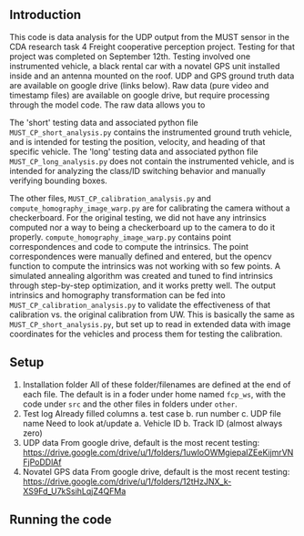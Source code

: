 ## Introduction

This code is data analysis for the UDP output from the MUST sensor in the CDA research task 4 Freight cooperative perception project. Testing for that project was completed on September 12th. Testing involved one instrumented vehicle, a black rental car with a novatel GPS unit installed inside and an antenna mounted on the roof. UDP and GPS ground truth data are available on google drive (links below). Raw data (pure video and timestamp files) are available on google drive, but require processing through the model code. The raw data allows you to 

The 'short' testing data and associated python file `MUST_CP_short_analysis.py` contains the instrumented ground truth vehicle, and is intended for testing the position, velocity, and heading of that specific vehicle. The 'long' testing data and associated python file `MUST_CP_long_analysis.py` does not contain the instrumented vehicle, and is intended for analyzing the class/ID switching behavior and manually verifying bounding boxes. 

The other files, `MUST_CP_calibration_analysis.py` and `compute_homography_image_warp.py` are for calibrating the camera without a checkerboard. For the original testing, we did not have any intrinsics computed nor a way to being a checkerboard up to the camera to do it properly. `compute_homography_image_warp.py` contains point correspondences and code to compute the intrinsics. The point correspondences were manually defined and entered, but the opencv function to compute the intrinsics was not working with so few points. A simulated annealing algorithm was created and tuned to find intrinsics through step-by-step optimization, and it works pretty well. The output intrinsics and homography transformation can be fed into `MUST_CP_calibration_analysis.py` to validate the effectiveness of that calibration vs. the original calibration from UW. This is basically the same as `MUST_CP_short_analysis.py`, but set up to read in extended data with image coordinates for the vehicles and process them for testing the calibration. 

## Setup

1. Installation folder
    All of these folder/filenames are defined at the end of each file. The default is in a foder under home named `fcp_ws`, with the code under `src` and the other files in folders under `other`. 
1. Test log
    Already filled columns
    a. test case
    b. run number
    c. UDP file name
    Need to look at/update
    a. Vehicle ID
    b. Track ID (almost always zero)
2. UDP data
    From google drive, default is the most recent testing: https://drive.google.com/drive/u/1/folders/1uwloOWMgiepaIZEeKijmrVNFjPoDDlAf
3. Novatel GPS data
    From google drive, default is the most recent testing: https://drive.google.com/drive/u/1/folders/12tHzJNX_k-XS9Fd_U7kSsihLqjZ4QFMa

## Running the code

